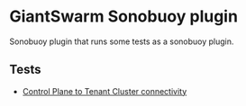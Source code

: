 # GiantSwarm Sonobuoy plugin

Sonobuoy plugin that runs some tests as a sonobuoy plugin.

## Tests

- [Control Plane to Tenant Cluster connectivity](./tests/cptcconnectivity/README.md)

